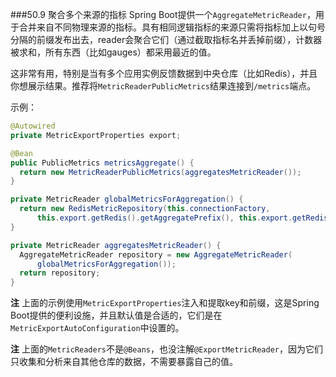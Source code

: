 ###50.9 聚合多个来源的指标
Spring Boot提供一个`AggregateMetricReader`，用于合并来自不同物理来源的指标。具有相同逻辑指标的来源只需将指标加上以句号分隔的前缀发布出去，reader会聚合它们（通过截取指标名并丢掉前缀），计数器被求和，所有东西（比如gauges）都采用最近的值。

这非常有用，特别是当有多个应用实例反馈数据到中央仓库（比如Redis），并且你想展示结果。推荐将`MetricReaderPublicMetrics`结果连接到`/metrics`端点。

示例：
```java
@Autowired
private MetricExportProperties export;

@Bean
public PublicMetrics metricsAggregate() {
  return new MetricReaderPublicMetrics(aggregatesMetricReader());
}

private MetricReader globalMetricsForAggregation() {
  return new RedisMetricRepository(this.connectionFactory,
      this.export.getRedis().getAggregatePrefix(), this.export.getRedis().getKey());
}

private MetricReader aggregatesMetricReader() {
  AggregateMetricReader repository = new AggregateMetricReader(
      globalMetricsForAggregation());
  return repository;
}
```
**注** 上面的示例使用`MetricExportProperties`注入和提取key和前缀，这是Spring Boot提供的便利设施，并且默认值是合适的，它们是在`MetricExportAutoConfiguration`中设置的。

**注** 上面的`MetricReaders`不是`@Beans`，也没注解`@ExportMetricReader`，因为它们只收集和分析来自其他仓库的数据，不需要暴露自己的值。
